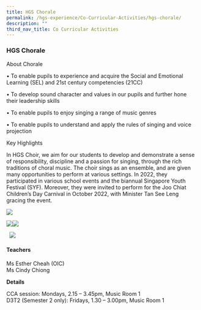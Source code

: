 ```yaml
---
title: HGS Chorale
permalink: /hgs-experience/Co-Curricular-Activities/hgs-chorale/
description: ""
third_nav_title: Co Curricular Activities
---
```

### HGS Chorale

About Chorale

• To enable pupils to experience and acquire the Social and Emotional Learning (SEL) and 21st century competencies (21CC)

• To develop sound character and values in our pupils and further hone their leadership skills

• To enable pupils to enjoy singing a range of music genres

• To enable pupils to understand and apply the rules of singing and voice projection

Key Highlights

  

In HGS Choir, we aim for our students to develop and demonstrate a sense of responsibility, discipline and a passion for singing, through the rich traditions of choral music. The choir sings as an ensemble, and are given many opportunities to perform at various settings. In 2022, they participated in various school events and the biannual Singapore Youth Festival (SYF). Moreover, they were invited to perform for the Joo Chiat Children’s Day Carnival in October 2022, with Minister Tan See Leng gracing the event. 

![](https://lh4.googleusercontent.com/5pUrC9tPobLrxFo-m96-Jd4D3Jub0I4gwl_vzkQHTpAGQZH9Cnb2-IO5ndswu12NcoETpttLkTwriQpwfEuEHYm8XaH2NkrkGeZPlk03RbbssiXWGAzrqdroHOvIL_2ApEKOxkEBXeJD)

  
  
![](https://lh4.googleusercontent.com/G13zqBqAgfGDuAEer17mDb8rkna1fbEyF0BpMp6kD6YTP2ypCvwXhptLN-hQ-uAjKyXOiuwb7EZDsLw2n5bj-v73A_8GqCpZnpT7NUwxZBMwBbW1HB7qla2PKkOEele8PDF3SmO7J5wA)![](https://lh5.googleusercontent.com/0qWI1Bj1N-fjCH1BaCLJFKaQzw24q1IPyl2tG2oeYfb5p6KRWKGqdCtkoQegylf7os90A7AEhXc5duKySg1d_bDwwtzZxHA_HbV3mp3lVQ7iEbkzI6YcLFc6TpKvA2lgj3kZ5oTSgVwK)  
  
  
  
  
  

  ![](https://lh6.googleusercontent.com/6sgciZ16m7Am7W-b0TTIYzm5hbM7ygSzfWjb8G8vui15y8HWT6WGMxXzKesOoQwpuyfrWz74m1D9mcXKA146ungEW6xwWteVseOI29Ab-PzyL8E1WO1i2zZwJAeBdb4F5roAg5YyG9DO)

  

#### Teachers

Ms Esther Cheah (OIC)  
Ms Cindy Chiong  
  

**Details**

CCA session: Mondays, 2.15 – 3.45pm, Music Room 1  
D3T2 (Semester 2 only): Fridays, 1.30 – 3.00pm, Music Room 1

